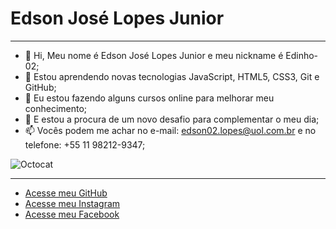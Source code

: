 # Edson José Lopes Junior
***

- 👋 Hi, Meu nome é Edson José Lopes Junior e meu nickname é Edinho-02;
- 👀 Estou aprendendo novas tecnologias JavaScript, HTML5, CSS3, Git e GitHub;
- 🌱 Eu estou fazendo alguns cursos online para melhorar meu conhecimento;
- 💞️ E estou a procura de um novo desafio para complementar o meu dia;
- 📫 Vocês podem me achar no e-mail: edson02.lopes@uol.com.br e no telefone: +55 11 98212-9347;

![Octocat](https://user-images.githubusercontent.com/86385232/131836489-b6bac083-7391-4380-a66e-1355aff1a055.png)
***

* [Acesse meu GitHub](https://github.com/Edinho-02)
* [Acesse meu Instagram](https://www.instagram.com/lopesjr.edson)
* [Acesse meu Facebook](https://www.facebook.com/edson.lopes.1460693)
<!---
Edinho-02/Edinho-02 is a ✨ special ✨ repository bEecause its `README.md` (this file) appears on your GitHub profile.
You can click the Preview link to take a look at your changes.
--->
